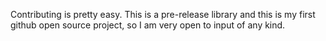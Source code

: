 Contributing is pretty easy.  This is a pre-release library and this is my first github open source project, so I am very open to input of any kind.
